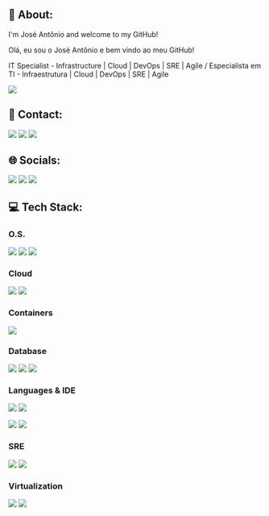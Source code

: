 ## 👋 About:
I'm José Antônio and welcome to my GitHub!

Olá, eu sou o José Antônio e bem vindo ao meu GitHub!

IT Specialist - Infrastructure | Cloud | DevOps | SRE | Agile / Especialista em TI - Infraestrutura | Cloud | DevOps | SRE | Agile

<a href = "https://www.buymeacoffee.com/ZeAntonioNMF/"><img src="https://img.shields.io/badge/Buy_Me_A_Coffee-FFDD00?style=for-the-badge&logo=buy-me-a-coffee&logoColor=black"></a>

## 📱 Contact:
<a href = "mailto:joseantonionmfilho@gmail.com"><img src="https://img.shields.io/badge/Gmail-D14836?style=for-the-badge&logo=gmail&logoColor=white" target="_blank"></a>
<a href = "https://api.whatsapp.com/send/?phone=5562981156505"><img src="https://img.shields.io/badge/WhatsApp-25D366?style=for-the-badge&logo=whatsapp&logoColor=white" target="_blank"></a>
<a href = "https://t.me/ZeAntonioNMF"><img src="https://img.shields.io/badge/Telegram-2CA5E0?style=for-the-badge&logo=telegram&logoColor=white" target="_blank"></a>


## 🌐 Socials:
<a href="https://www.linkedin.com/in/ZeAntonioNMF" target="_blank"><img src="https://img.shields.io/badge/LinkedIn-0077B5?style=for-the-badge&logo=linkedin&logoColor=white" target="_blank"></a>
<a href="https://www.twitter.com/ZeAntonioNMF" target="_blank"><img src="https://img.shields.io/badge/Twitter-1DA1F2?style=for-the-badge&logo=twitter&logoColor=white" target="_blank"></a>
<a href="https://instagram.com/ZeAntonioNMF/" target="_blank"><img src="https://img.shields.io/badge/Instagram-E4405F?style=for-the-badge&logo=instagram&logoColor=white" target="_blank"></a>


## 💻 Tech Stack:
### O.S.
<a href="https://www.microsoft.com/en-us/windows/" target="_blank"><img src="https://img.shields.io/badge/Windows-0078D6?style=for-the-badge&logo=windows&logoColor=white"></a>
<a href="https://www.linux.org/" target="_blank"><img src="https://img.shields.io/badge/Linux-FCC624?style=for-the-badge&logo=linux&logoColor=black"></a>
<a href="https://www.apple.com/macos/" target="_blank"><img src="https://img.shields.io/badge/mac%20os-000000?style=for-the-badge&logo=apple&logoColor=white"></a>

### Cloud
<a href="https://aws.amazon.com/" target="_blank"><img src="https://img.shields.io/badge/Amazon_AWS-FF9900?style=for-the-badge&logo=amazonaws&logoColor=white"></a>
<a href="https://azure.microsoft.com/" target="_blank"><img src="https://img.shields.io/badge/microsoft%20azure-0089D6?style=for-the-badge&logo=microsoft-azure&logoColor=white"></a>

### Containers
<a href="https://www.docker.com/" target="_blank"><img src="https://img.shields.io/badge/Docker-2CA5E0?style=for-the-badge&logo=docker&logoColor=white"></a>

### Database
<a href="https://www.microsoft.com/en-us/sql-server/" target="_blank"><img src="https://img.shields.io/badge/Microsoft%20SQL%20Server-CC2927?style=for-the-badge&logo=microsoft%20sql%20server&logoColor=white"></a>
<a href="https://www.mysql.com/" target="_blank"><img src="https://img.shields.io/badge/MySQL-005C84?style=for-the-badge&logo=mysql&logoColor=white"></a>
<a href="https://www.postgresql.org/" target="_blank"><img src="https://img.shields.io/badge/PostgreSQL-4169E1.svg?style=for-the-badge&logo=PostgreSQL&logoColor=white"></a>

### Languages & IDE
<a href="https://www.python.org/" target="_blank"><img src="https://img.shields.io/badge/Python-3776AB.svg?style=for-the-badge&logo=Python&logoColor=white"></a>
<a href="https://wikipedia.org/wiki/Shell_script/" target="_blank"><img src="https://img.shields.io/badge/Shell_Script-121011?style=for-the-badge&logo=gnu-bash&logoColor=white"></a>

<a href="https://www.jetbrains.com/pycharm/" target="_blank"><img src="https://img.shields.io/badge/PyCharm-000000.svg?&style=for-the-badge&logo=PyCharm&logoColor=white"></a>
<a href="https://code.visualstudio.com/" target="_blank"><img src="https://img.shields.io/badge/VSCode-0078D4?style=for-the-badge&logo=visual%20studio%20code&logoColor=white"></a>

### SRE
<a href="https://grafana.com/" target="_blank"><img src="https://img.shields.io/badge/Grafana-F46800.svg?style=for-the-badge&logo=Grafana&logoColor=white"></a>
<a href="https://prometheus.io/" target="_blank"><img src="https://img.shields.io/badge/Prometheus-E6522C.svg?style=for-the-badge&logo=Prometheus&logoColor=white"></a>

### Virtualization
<a href="https://www.vmware.com/products/vsphere.html" target="_blank"><img src="https://img.shields.io/badge/VMware-231f20?style=for-the-badge&logo=VMware&logoColor=white"></a>
<a href="https://www.vagrantup.com/" target="_blank"><img src="https://img.shields.io/badge/Vagrant-1868F2?style=for-the-badge&logo=Vagrant&logoColor=white"></a>


<!--
**ZeAntonioNMF/ZeAntonioNMF** is a ✨ _special_ ✨ repository because its `README.md` (this file) appears on your GitHub profile.

Here are some ideas to get you started:

- 🔭 I’m currently working on ...
- 🌱 I’m currently learning ...
- 👯 I’m looking to collaborate on ...
- 🤔 I’m looking for help with ...
- 💬 Ask me about ...
- 📫 How to reach me: ...
- 😄 Pronouns: ...
- ⚡ Fun fact: ...
-->
